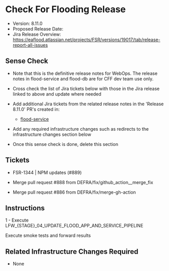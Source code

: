 # Check For Flooding Release

* Version: 8.11.0
* Proposed Release Date: 
* Jira Release Overview: https://eaflood.atlassian.net/projects/FSR/versions/19017/tab/release-report-all-issues

## Sense Check

* Note that this is the definitive release notes for WebOps. The release notes in flood-service and flood-db are for CFF dev team use only.
* Cross check the list of Jira tickets below with those in the Jira release linked to above and update where needed
* Add additional Jira tickets from the related release notes in the 'Release 8.11.0' PR's created in:
  * [flood-service](https://github.com/DEFRA/flood-service)

* Add any required infrastructure changes such as redirects to the infrastructure changes section below
* Once this sense check is done, delete this section

## Tickets


  
  * FSR-1344 | NPM updates (#889)
  
  * Merge pull request #888 from DEFRA/fix/github_action__merge_fix
  
  * Merge pull request #886 from DEFRA/fix/merge-gh-action
  


## Instructions


  1 - Execute LFW_{STAGE}_04_UPDATE_FLOOD_APP_AND_SERVICE_PIPELINE


Execute smoke tests and forward results

## Related Infrastructure Changes Required

* None
